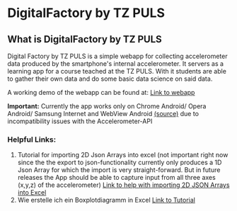 # DigitalFactory by TZ PULS

## What is DigitalFactory by TZ PULS
Digital Factory by TZ PULS is a simple webapp for collecting accelerometer data produced by the smartphone's internal accelerometer. It servers as a learning app for a course teached at the TZ PULS. With it students are able to gather their own data and do some basic data science on said data.

A working demo of the webapp can be found at: [Link to webapp](https://wittmannj.github.io/digitalfactory/)

**Important:** Currently the app works only on Chrome Android/ Opera Android/ Samsung Internet and WebView Android [(source)](https://developer.mozilla.org/en-US/docs/Web/API/Accelerometer#browser_compatibility) due to incompatibility issues with the Accelerometer-API


### Helpful Links:
1. Tutorial for importing 2D Json Arrays into excel (not important right now since the the export to json-functionality currently only produces a 1D Json Array for which the import is very straight-forward. But in future releases the App should be able to capture input from all three axes (x,y,z) of the accelerometer) [Link to help with importing 2D JSON Arrays into Excel](https://community.powerbi.com/t5/Power-Query/Multi-Dimensional-Json-file-to-Table/m-p/114387?lightbox-message-images-114387=26437i84E9ED0BB1A12C48#M7720)
2. Wie erstelle ich ein Boxplotdiagramm in Excel [Link to Tutorial](https://support.microsoft.com/de-de/office/erstellen-eines-boxplotdiagramms-10204530-8cdf-40fe-a711-2eb9785e510f)

